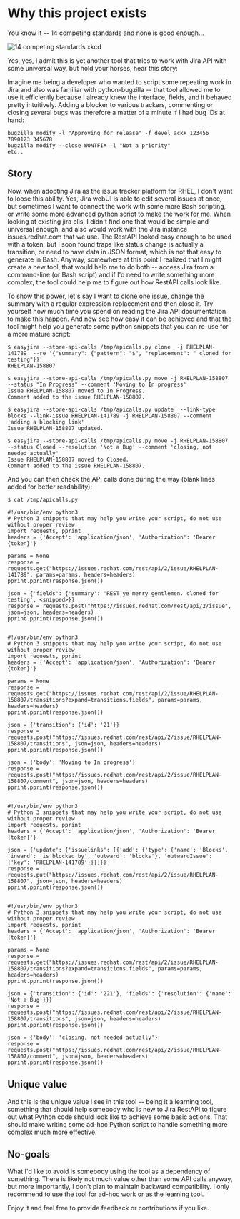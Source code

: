 Why this project exists
=======================

You know it -- 14 competing standards and none is good enough... 

![14 competing standards xkcd](https://imgs.xkcd.com/comics/standards_2x.png)

Yes, yes, I admit this is yet another tool that tries to work with Jira API with some universal way, but hold your horses, hear this story:

Imagine me being a developer who wanted to script some repeating work in Jira and also was familiar with python-bugzilla -- that tool allowed me to use it efficiently because I already knew the interface, fields, and it behaved pretty intuitively. Adding a blocker to various trackers, commenting or closing several bugs was therefore a matter of a minute if I had bug IDs at hand:

```
bugzilla modify -l "Approving for release" -f devel_ack+ 123456 7890123 345678
bugzilla modify --close WONTFIX -l "Not a priority"
etc..
```

Story
-----

Now, when adopting Jira as the issue tracker platform for RHEL, I don't want to loose this ability. Yes, Jira webUI is able to edit several issues at once, but sometimes I want to connect the work with some more Bash scripting, or write some more advanced python script to make the work for me. When looking at existing jira clis, I didn't find one that would be simple and universal enough, and also would work with the Jira instance issues.redhat.com that we use. The RestAPI looked easy enough to be used with a token, but I soon found traps like status change is actually a transition, or need to have data in JSON format, which is not that easy to generate in Bash. Anyway, somewhere at this point I realized that I might create a new tool, that would help me to do both -- access Jira from a command-line (or Bash script) and if I'd need to write something more complex, the tool could help me to figure out how RestAPI calls look like.

To show this power, let's say I want to clone one issue, change the summary with a regular expression replacement and then close it. Try yourself how much time you spend on reading the Jira API documentation to make this happen. And now see how easy it can be achieved and that the tool might help you generate some python snippets that you can re-use for a more mature script:

```
$ easyjira --store-api-calls /tmp/apicalls.py clone  -j RHELPLAN-141789  --re '{"summary": {"pattern": "$", "replacement": " cloned for testing"}}'
RHELPLAN-158807

$ easyjira --store-api-calls /tmp/apicalls.py move -j RHELPLAN-158807 --status "In Progress" --comment 'Moving to In progress'
Issue RHELPLAN-158807 moved to In Progress.
Comment added to the issue RHELPLAN-158807.

$ easyjira --store-api-calls /tmp/apicalls.py update  --link-type blocks --link-issue RHELPLAN-141789 -j RHELPLAN-158807 --comment 'adding a blocking link'
Issue RHELPLAN-158807 updated.

$ easyjira --store-api-calls /tmp/apicalls.py move -j RHELPLAN-158807 --status Closed --resolution 'Not a Bug' --comment 'closing, not needed actually'
Issue RHELPLAN-158807 moved to Closed.
Comment added to the issue RHELPLAN-158807.
```

And you can then check the API calls done during the way (blank lines added for better readability):

```
$ cat /tmp/apicalls.py

#!/usr/bin/env python3
# Python 3 snippets that may help you write your script, do not use without proper review
import requests, pprint
headers = {'Accept': 'application/json', 'Authorization': 'Bearer {token}'}

params = None
response = requests.get("https://issues.redhat.com/rest/api/2/issue/RHELPLAN-141789", params=params, headers=headers)
pprint.pprint(response.json())

json = {'fields': {'summary': 'REST ye merry gentlemen. cloned for testing', <snipped>}}
response = requests.post("https://issues.redhat.com/rest/api/2/issue", json=json, headers=headers)
pprint.pprint(response.json())


#!/usr/bin/env python3
# Python 3 snippets that may help you write your script, do not use without proper review
import requests, pprint
headers = {'Accept': 'application/json', 'Authorization': 'Bearer {token}'}

params = None
response = requests.get("https://issues.redhat.com/rest/api/2/issue/RHELPLAN-158807/transitions?expand=transitions.fields", params=params, headers=headers)
pprint.pprint(response.json())

json = {'transition': {'id': '21'}}
response = requests.post("https://issues.redhat.com/rest/api/2/issue/RHELPLAN-158807/transitions", json=json, headers=headers)
pprint.pprint(response.json())

json = {'body': 'Moving to In progress'}
response = requests.post("https://issues.redhat.com/rest/api/2/issue/RHELPLAN-158807/comment", json=json, headers=headers)
pprint.pprint(response.json())


#!/usr/bin/env python3
# Python 3 snippets that may help you write your script, do not use without proper review
import requests, pprint
headers = {'Accept': 'application/json', 'Authorization': 'Bearer {token}'}

json = {'update': {'issuelinks': [{'add': {'type': {'name': 'Blocks', 'inward': 'is blocked by', 'outward': 'blocks'}, 'outwardIssue': {'key': 'RHELPLAN-141789'}}}]}}
response = requests.put("https://issues.redhat.com/rest/api/2/issue/RHELPLAN-158807", json=json, headers=headers)
pprint.pprint(response.json())


#!/usr/bin/env python3
# Python 3 snippets that may help you write your script, do not use without proper review
import requests, pprint
headers = {'Accept': 'application/json', 'Authorization': 'Bearer {token}'}

params = None
response = requests.get("https://issues.redhat.com/rest/api/2/issue/RHELPLAN-158807/transitions?expand=transitions.fields", params=params, headers=headers)
pprint.pprint(response.json())

json = {'transition': {'id': '221'}, 'fields': {'resolution': {'name': 'Not a Bug'}}}
response = requests.post("https://issues.redhat.com/rest/api/2/issue/RHELPLAN-158807/transitions", json=json, headers=headers)
pprint.pprint(response.json())

json = {'body': 'closing, not needed actually'}
response = requests.post("https://issues.redhat.com/rest/api/2/issue/RHELPLAN-158807/comment", json=json, headers=headers)
pprint.pprint(response.json())

```

Unique value
------------
And this is the unique value I see in this tool -- being it a learning tool, something that should help somebody who is new to Jira RestAPI to figure out what Python code should look like to achieve some basic actions. That should make writing some ad-hoc Python script to handle something more complex much more effective.

No-goals
--------
What I'd like to avoid is somebody using the tool as a dependency of something. There is likely not much value other than some API calls anyway, but more importantly, I don't plan to maintain backward compatibility. I only recommend to use the tool for ad-hoc work or as the learning tool.

Enjoy it and feel free to provide feedback or contributions if you like.

